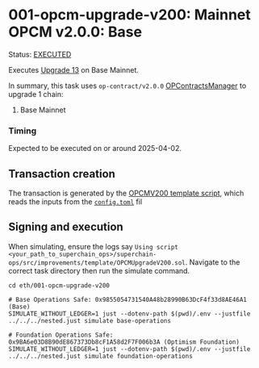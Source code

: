 # 001-opcm-upgrade-v200: Mainnet OPCM v2.0.0: Base

Status: [EXECUTED](https://etherscan.io/tx/0x0351fede2eca409c36da1996944ef02aabaa989637ca1bfacd2f3f07547d1134)

Executes [Upgrade 13](https://gov.optimism.io/t/upgrade-proposal-13-opcm-and-incident-response-improvements/9739) on Base Mainnet.

In summary, this task uses `op-contract/v2.0.0` [OPContractsManager](https://github.com/ethereum-optimism/optimism/blob/op-contracts/v2.0.0-rc.1/packages/contracts-bedrock/src/L1/OPContractsManager.sol) to upgrade 1 chain:

1. Base Mainnet

### Timing

Expected to be executed on or around 2025-04-02.

## Transaction creation

The transaction is generated by the [OPCMV200 template script](../../../template/OPCMUpgradeV200.sol),
which reads the inputs from the [`config.toml`](./config.toml) fil

## Signing and execution

When simulating, ensure the logs say `Using script <your_path_to_superchain_ops>/superchain-ops/src/improvements/template/OPCMUpgradeV200.sol`.
Navigate to the correct task directory then run the simulate command.

```
cd eth/001-opcm-upgrade-v200

# Base Operations Safe: 0x9855054731540A48b28990B63DcF4f33d8AE46A1 (Base)
SIMULATE_WITHOUT_LEDGER=1 just --dotenv-path $(pwd)/.env --justfile ../../../nested.just simulate base-operations

# Foundation Operations Safe: 0x9BA6e03D8B90dE867373Db8cF1A58d2F7F006b3A (Optimism Foundation)
SIMULATE_WITHOUT_LEDGER=1 just --dotenv-path $(pwd)/.env --justfile ../../../nested.just simulate foundation-operations
```
